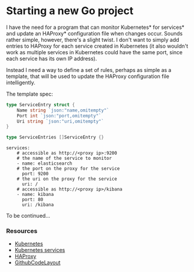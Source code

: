 # Starting a new Go project

I have the need for a program that can monitor Kubernetes* for services* and update an HAProxy* configuration file when changes occur. Sounds rather simple, however, there's a slight twist. I don't want to simply add entries to HAProxy for each service created in Kubernetes (it also wouldn't work as multiple services in Kubernetes could have the same port, since each service has its own IP address).

Instead I need a way to define a set of rules, perhaps as simple as a template, that will be used to update the HAProxy configuration file intelligently.

The template spec:

```go
type ServiceEntry struct {
    Name string `json:"name,omitempty"`
    Port int `json:"port,omitempty"`
    Uri string `json:"uri,omitempty"`
}

type ServiceEntries []ServiceEntry {}
```

```
services:
    # accessible as http://<proxy ip>:9200
    # the name of the service to monitor
    - name: elasticsearch
    # the port on the proxy for the service
      port: 9200
    # the uri on the proxy for the service
      uri: /
    # accessible as http://<proxy ip>/kibana
    - name: kibana
      port: 80
      uri: /kibana
```

To be continued...

### Resources
* [Kubernetes](https://github.com/GoogleCloudPlatform/kubernetes/)
* [Kubernetes services](https://github.com/GoogleCloudPlatform/kubernetes/blob/master/docs/services.md)
* [HAProxy](http://www.haproxy.org/)
* [GithubCodeLayout](https://code.google.com/p/go-wiki/wiki/GithubCodeLayout)

